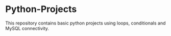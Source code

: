# Python-Projects
This repository contains basic python projects using loops, conditionals and MySQL connectivity. 
